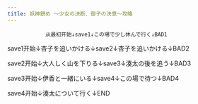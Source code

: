 ```yaml
---
title: 妖神鎮め ～少女の決断、御子の決意～攻略
---
```


                从最初开始↓save1↓この場で少し休んで行く↓BAD1

save1开始↓杏子を追いかける↓save2↓杏子を追いかける↓BAD2

save2开始↓大人しく山を下りる↓save3↓湊太の後を追う↓BAD3

save3开始↓伊香と一緒にいる↓save4↓この場で待つ↓BAD4

save4开始↓湊太について行く↓END
              
